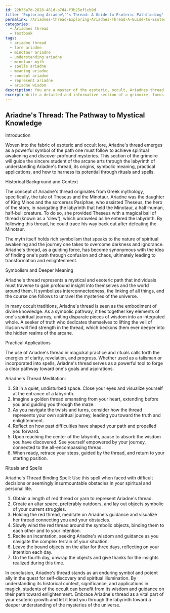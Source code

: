 ```yaml
---
id: 22b33a7d-2828-481d-b7d4-f3b25ef1cb9d
title: 'Exploring Ariadne\''s Thread: A Guide to Esoteric Pathfinding'
permalink: /Ariadnes-thread/Exploring-Ariadnes-Thread-A-Guide-to-Esoteric-Pathfinding/
categories:
  - Ariadnes thread
  - Textbook
tags:
  - ariadne thread
  - lore ariadne
  - minotaur ariadne
  - understanding ariadne
  - minotaur myth
  - spells ariadne
  - meaning ariadne
  - concept ariadne
  - represent ariadne
  - ariadne wisdom
description: You are a master of the esoteric, occult, Ariadnes thread and education, you have written many textbooks on the subject in ways that provide students with rich and deep understanding of the subject. You are being asked to write textbook-like sections on a topic and you do it with full context, explainability, and reliability in accuracy to the true facts of the topic at hand, in a textbook style that a student would easily be able to learn from, in a rich, engaging, and contextual way. Always include relevant context (such as formulas and history), related concepts, and in a way that someone can gain deep insights from.
excerpt: Write a detailed and informative section of a grimoire, focusing on the esoteric aspects of Ariadnes thread, suitable for students aiming to gain profound knowledge and comprehension of the topic. Include historical background, significance, symbolism, practical applications, and any associated rituals or spells related to Ariadnes thread within the occult domain.
---
```


## Ariadne's Thread: The Pathway to Mystical Knowledge

Introduction

Woven into the fabric of esoteric and occult lore, Ariadne's thread emerges as a powerful symbol of the path one must follow to achieve spiritual awakening and discover profound mysteries. This section of the grimoire will guide the sincere student of the arcane arts through the labyrinth of understanding Ariadne's thread, its origins, symbolic meaning, practical applications, and how to harness its potential through rituals and spells.

Historical Background and Context

The concept of Ariadne's thread originates from Greek mythology, specifically, the tale of Theseus and the Minotaur. Ariadne was the daughter of King Minos and the sorceress Pasiphae, who assisted Theseus, the hero of the story, in navigating the labyrinth that held the Minotaur, a half-human, half-bull creature. To do so, she provided Theseus with a magical ball of thread (known as a 'clew'), which unraveled as he entered the labyrinth. By following this thread, he could trace his way back out after defeating the Minotaur.

The myth itself holds rich symbolism that speaks to the nature of spiritual awakening and the journey one takes to overcome darkness and ignorance. Ariadne's thread, as a guiding force, has become synonymous with the idea of finding one's path through confusion and chaos, ultimately leading to transformation and enlightenment.

Symbolism and Deeper Meaning

Ariadne's thread represents a mystical and esoteric path that individuals must traverse to gain profound insight into themselves and the world around them. It symbolizes interconnectedness, the linking of all things, and the course one follows to unravel the mysteries of the universe.

In many occult traditions, Ariadne's thread is seen as the embodiment of divine knowledge. As a symbolic pathway, it ties together key elements of one's spiritual journey, uniting disparate pieces of wisdom into an integrated whole. A seeker of truth who dedicates themselves to lifting the veil of illusion will find strength in the thread, which beckons them ever deeper into the hidden realms of the arcane.

Practical Applications

The use of Ariadne's thread in magickal practice and rituals calls forth the energies of clarity, revelation, and progress. Whether used as a talisman or incorporated into spells, Ariadne's thread serves as a powerful tool to forge a clear pathway toward one's goals and aspirations.

Ariadne's Thread Meditation:
1. Sit in a quiet, undisturbed space. Close your eyes and visualize yourself at the entrance of a labyrinth.
2. Imagine a golden thread emanating from your heart, extending before you and guiding you through the maze.
3. As you navigate the twists and turns, consider how the thread represents your own spiritual journey, leading you toward the truth and enlightenment.
4. Reflect on how past difficulties have shaped your path and propelled you forward.
5. Upon reaching the center of the labyrinth, pause to absorb the wisdom you have discovered. See yourself empowered by your journey, connected to the all-encompassing thread.
6. When ready, retrace your steps, guided by the thread, and return to your starting position.

Rituals and Spells

Ariadne's Thread Binding Spell:
Use this spell when faced with difficult decisions or seemingly insurmountable obstacles in your spiritual and personal life.
1. Obtain a length of red thread or yarn to represent Ariadne's thread.
2. Create an altar space, preferably outdoors, and lay out objects symbolic of your current struggles.
3. Holding the red thread, meditate on Ariadne's guidance and visualize her thread connecting you and your obstacles.
4. Slowly wind the red thread around the symbolic objects, binding them to each other and to your intention.
5. Recite an incantation, seeking Ariadne's wisdom and guidance as you navigate the complex terrain of your situation.
6. Leave the bound objects on the altar for three days, reflecting on your intention each day.
7. On the fourth day, unwrap the objects and give thanks for the insights realized during this time.

In conclusion, Ariadne's thread stands as an enduring symbol and potent ally in the quest for self-discovery and spiritual illumination. By understanding its historical context, significance, and applications in magick, students of the occult can benefit from its wisdom and guidance on their path toward enlightenment. Embrace Ariadne's thread as a vital part of your esoteric growth and let it lead you through the labyrinth toward a deeper understanding of the mysteries of the universe.
